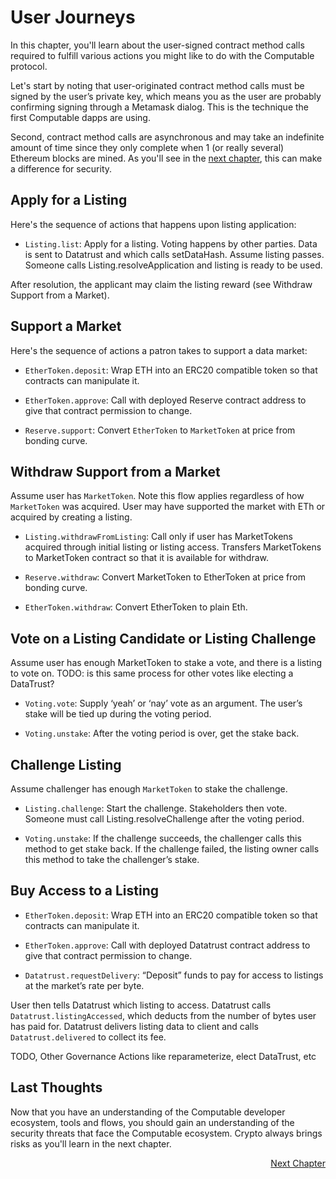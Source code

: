 # User Journeys

In this chapter, you'll learn about the user-signed
contract method calls required to fulfill various 
actions you might like to do with the Computable protocol.

Let's start by noting that user-originated contract
method calls must be signed by the user’s private key,
which means you as the user are probably confirming
signing through a Metamask dialog. This is the
technique the first Computable dapps are using.

Second, contract method calls are asynchronous and may
take an indefinite amount of time since they only
complete when 1 (or really several) Ethereum blocks are mined. As you'll see in the [next chapter](../attacks/index.html), this can make a difference for security.

## Apply for a Listing

Here's the sequence of actions that happens upon listing application: 

- `Listing.list`: Apply for a listing. Voting happens
by other parties. Data is sent to Datatrust and which
calls setDataHash. Assume listing passes. Someone calls
Listing.resolveApplication and listing is ready to be
used.

After resolution, the applicant may claim the listing
reward (see Withdraw Support from a Market).


## Support a Market

Here's the sequence of actions a patron takes to
support a data market:

- `EtherToken.deposit`: Wrap ETH into an ERC20 compatible token so that contracts can manipulate it.

- `EtherToken.approve`: Call with deployed Reserve
  contract address to give that contract permission to
  change.

- `Reserve.support`: Convert `EtherToken` to
  `MarketToken` at price from bonding curve.


## Withdraw Support from a Market
Assume user has `MarketToken`. Note this flow applies
regardless of how `MarketToken` was acquired. User may
have supported the market with ETh or acquired by
creating a listing.

- `Listing.withdrawFromListing`: Call only if user has
  MarketTokens acquired through initial listing or
  listing access. Transfers MarketTokens to MarketToken
  contract so that it is available for withdraw. 

- `Reserve.withdraw`: Convert MarketToken to EtherToken
  at price from bonding curve.

- `EtherToken.withdraw`: Convert EtherToken to plain
  Eth.


## Vote on a Listing Candidate or Listing Challenge
Assume user has enough MarketToken to stake a vote, and
there is a listing to vote on. TODO: is this same
process for other votes like electing a DataTrust?

- `Voting.vote`: Supply ‘yeah’ or ‘nay’ vote as an
  argument. The user’s stake will be tied up during the
  voting period. 

- `Voting.unstake`: After the voting period is over,
  get the stake back.



## Challenge Listing
Assume challenger has enough `MarketToken` to stake the
challenge.

- `Listing.challenge`: Start the challenge.
  Stakeholders then vote. Someone must call
  Listing.resolveChallenge after the voting period.

- `Voting.unstake`: If the challenge succeeds, the
  challenger calls this method to get stake back. If the
  challenge failed, the listing owner calls this method
  to take the challenger’s stake.


## Buy Access to a Listing
- `EtherToken.deposit`: Wrap ETH into an ERC20
  compatible token so that contracts can manipulate it.

- `EtherToken.approve`: Call with deployed Datatrust
  contract address to give that contract permission to
  change.

- `Datatrust.requestDelivery`: “Deposit” funds to pay
  for access to listings at the market’s rate per byte.

User then tells Datatrust which listing to access.
Datatrust calls `Datatrust.listingAccessed`, which
deducts from the number of bytes user has paid for.
Datatrust delivers listing data to client and calls
`Datatrust.delivered` to collect its fee.


TODO, Other Governance Actions like reparameterize, elect DataTrust, etc

## Last Thoughts

Now that you have an understanding of the Computable
developer ecosystem, tools and flows, you should gain an
understanding of the security threats that face the
Computable ecosystem. Crypto always brings risks as
you'll learn in the next chapter.

<div style="text-align: right"> <a href="../../docs/attacks">Next Chapter</a> </div>
